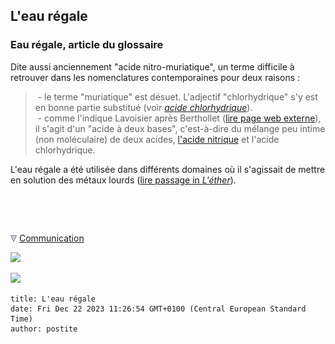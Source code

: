 ## L'eau régale
### Eau régale, article du glossaire
 Dite aussi anciennement "acide nitro-muriatique", un terme difficile à retrouver dans les nomenclatures contemporaines pour deux raisons :

>  - le terme "muriatique" est désuet. L'adjectif "chlorhydrique" s'y est en bonne partie substitué (voir _[acide chlorhydrique](chlorhydrique.html)_).  
>  - comme l'indique Lavoisier après Berthollet ([lire page web externe](http://histsciences.univ-paris1.fr/i-corpus/lavoisier/page-detail.php?pagedebut=188&pageNumber=187&bookId=89)), il s'agit d'un "acide à deux bases", c'est-à-dire du mélange peu intime (non moléculaire) de deux acides, [l'acide nitrique](nitrique.html) et l'acide chlorhydrique.

L'eau régale a été utilisée dans différents domaines où il s'agissait de mettre en solution des métaux lourds ([lire passage in _L'éther_](ether.html#etherdorure)).



 

 ![](images/transparent122x1.gif)

![](images/flechebas.gif) [Communication](http://www.artrealite.com/annonceurs.htm) 

[![](https://cbonvin.fr/sites/regie.artrealite.com/visuels/campagne1.png)](index-2.html#20131014)

![](https://cbonvin.fr/sites/regie.artrealite.com/visuels/campagne2.png)
```
title: L'eau régale
date: Fri Dec 22 2023 11:26:54 GMT+0100 (Central European Standard Time)
author: postite
```
